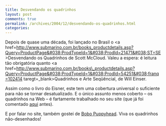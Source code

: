 ```yaml
---
title: Desvendando os quadrinhos
layout: post
comments: true
permalink: /archives/2004/12/desvendando-os-quadrinhos.html
categories:
---
```

Depois de quase uma década, foi lançado no Brasil o <a href=http://www.submarino.com.br/books_productdetails.asp?Query=ProductPage&#038;ProdTypeId=1&#038;ProdId=21471&#038;ST=SE >Desvendando os Quadrinhos</a> de Scott McCloud. Valeu a espera: é leitura tão obrigatória quanto <a href=http://www.submarino.com.br/books\_productdetails.asp?Query=ProductPage&#038;ProdTypeId=1&#038;ProdId=54251&#038;franq=102414 taregt=\_blank>Quadrinhos e Arte Seqüêncial</a>, de Will Einser.

Assim como o livro do Eisner, este tem uma cobertura universal o suficiente para não se tornar desatualizado. E o único assunto menos coberto &#8211; os quadrinhos na Web &#8211; é fartamente trabalhado no seu site (que já foi comentado <a href=//chester.me/200402.html#post_20040201>aqui</a> antes).

E por falar no site, também gostei de <a href=http://www.bobopuppyhead.blogspot.com/>Bobo Puppyhead</a>. Viva os quadrinhos não-desenhados!
